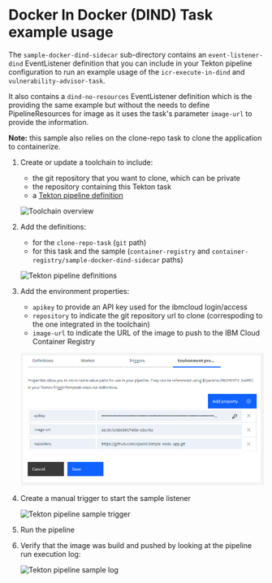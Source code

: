 # Docker In Docker (DIND) Task example usage
The `sample-docker-dind-sidecar` sub-directory contains an `event-listener-dind` EventListener definition that you can include in your Tekton pipeline configuration to run an example usage of the `icr-execute-in-dind` and `vulnerability-advisor-task`.

It also contains a `dind-no-resources` EventListener definition which is the providing the same example but without the needs to define PipelineResources for image as it uses the task's parameter `image-url` to provide the information.

**Note:** this sample also relies on the clone-repo task to clone the application to containerize.

1) Create or update a toolchain to include:

   - the git repository that you want to clone, which can be private
   - the repository containing this Tekton task
   - a [Tekton pipeline definition](https://cloud.ibm.com/docs/ContinuousDelivery?topic=ContinuousDelivery-tekton-pipelines#create_tekton_pipeline)

   ![Toolchain overview](./images/dind-sample-toolchain-overview.png)

2) Add the definitions:

   - for the `clone-repo-task` (`git` path)
   - for this task and the sample (`container-registry` and `container-registry/sample-docker-dind-sidecar` paths)

   ![Tekton pipeline definitions](./images/dind-sample-tekton-pipeline-definitions.png)

3) Add the environment properties:

   - `apikey` to provide an API key used for the ibmcloud login/access
   - `repository` to indicate the git repository url to clone (correspoding to the one integrated in the toolchain)
   - `image-url` to indicate the URL of the image to push to the IBM Cloud Container Registry

   ![Tekton pipeline environment properties](./images/dind-sample-tekton-pipeline-environment-properties.png)

4) Create a manual trigger to start the sample listener

   ![Tekton pipeline sample trigger](./images/dind-sample-tekton-pipeline-sample-triggers.png)

5) Run the pipeline

6) Verify that the image was build and pushed by looking at the pipeline run execution log:
   
   ![Tekton pipeline sample log](./images/dind-sample-tekton-pipeline-run-log.png)
